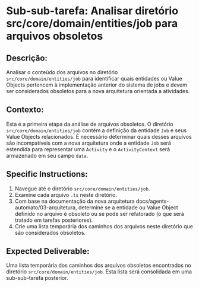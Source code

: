 # Sub-sub-tarefa: Analisar diretório src/core/domain/entities/job para arquivos obsoletos

## Descrição:

Analisar o conteúdo dos arquivos no diretório `src/core/domain/entities/job` para identificar quais entidades ou Value Objects pertencem à implementação anterior do sistema de jobs e devem ser considerados obsoletos para a nova arquitetura orientada a atividades.

## Contexto:

Esta é a primeira etapa da análise de arquivos obsoletos. O diretório `src/core/domain/entities/job` contém a definição da entidade `Job` e seus Value Objects relacionados. É necessário determinar quais desses arquivos são incompatíveis com a nova arquitetura onde a entidade `Job` será estendida para representar uma `Activity` e o `ActivityContext` será armazenado em seu campo `data`.

## Specific Instructions:

1.  Navegue até o diretório `src/core/domain/entities/job`.
2.  Examine cada arquivo `.ts` neste diretório.
3.  Com base na documentação da nova arquitetura docs/agents-automato/03-arquitetura, determine se a entidade ou Value Object definido no arquivo é obsoleto ou se pode ser refatorado (o que será tratado em tarefas posteriores).
4.  Crie uma lista temporária dos caminhos dos arquivos neste diretório que são considerados obsoletos.

## Expected Deliverable:

Uma lista temporária dos caminhos dos arquivos obsoletos encontrados no diretório `src/core/domain/entities/job`. Esta lista será consolidada em uma sub-sub-tarefa posterior.
